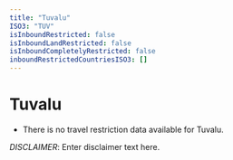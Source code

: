 ```yaml
---
title: "Tuvalu"
ISO3: "TUV"
isInboundRestricted: false
isInboundLandRestricted: false
isInboundCompletelyRestricted: false
inboundRestrictedCountriesISO3: []
---
```


# Tuvalu

* There is no travel restriction data available for Tuvalu.

*DISCLAIMER*: Enter disclaimer text here.
